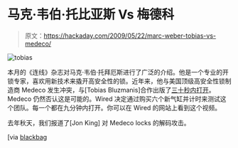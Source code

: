 # 马克·韦伯·托比亚斯 Vs 梅德科

> 原文：<https://hackaday.com/2009/05/22/marc-weber-tobias-vs-medeco/>

![tobias](img/2454cdc6a2f570f15bf2a38b56a1ccf5.png "tobias")

本月的《连线》杂志对马克·韦伯·托拜厄斯进行了广泛的介绍。他是一个专业的开锁专家，喜欢用新技术来撬开高安全性的锁。近年来，他与美国顶级高安全性锁制造商 Medeco 发生冲突，与[Tobias Bluzmanis]合作出版了[三十秒内打开](http://www.amazon.com/OPEN-THIRTY-SECONDS-Cracking-America/dp/0975947923/ "Amazon.com: OPEN IN THIRTY SECONDS: Cracking One of the Most Secure Locks in America: MARC WEBER TOBIAS, TOBIAS BLUZMANIS, Ross Anderson, Barry Wels, Harry Sher: Books")。Medeco 仍然否认这是可能的。Wired 决定通过购买六个新气缸并计时来测试这个团队。每一个都在九分钟内打开。你可以在 Wired 的网站上看到这个视频。

去年秋天，我们报道了[Jon King] 对 Medeco locks 的解码攻击。

[via [blackbag](http://blackbag.nl/?p=441 "blackbag » Wired on Marc Tobias and picking/bumping Medeco locks")